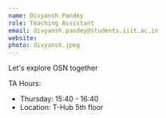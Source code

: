 ```yaml
---
name: Divyansh Pandey
role: Teaching Assistant
email: divyansh.pandey@students.iiit.ac.in
website:
photo: divyansh.jpeg
---
```


Let's explore OSN together

TA Hours: 
- Thursday: 15:40 - 16:40
- Location: T-Hub 5th floor
